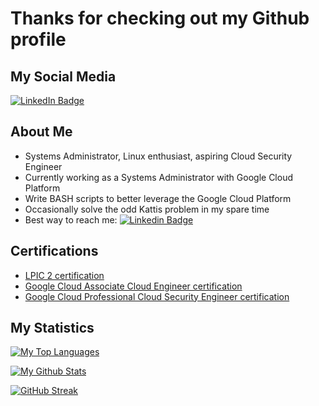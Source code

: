 # Thanks for checking out my Github profile

## My Social Media
<div id="badges">
  <a href="https://www.linkedin.com/in/ngrogg">
    <img src="https://img.shields.io/badge/LinkedIn-blue?style=for-the-badge&logo=linkedin&logoColor=white" alt="LinkedIn Badge"/>
  </a>
</div>

## About Me
* Systems Administrator, Linux enthusiast, aspiring Cloud Security Engineer
* Currently working as a Systems Administrator with Google Cloud Platform
* Write BASH scripts to better leverage the Google Cloud Platform
* Occasionally solve the odd Kattis problem in my spare time
* Best way to reach me: [![Linkedin Badge](https://img.shields.io/badge/-ngrogg-blue?style=flat&logo=Linkedin&logoColor=white)](https://www.linkedin.com/in/ngrogg)

## Certifications
* [LPIC 2 certification](https://cs.lpi.org/caf/Xamman/certification/verify/LPI000542974/lkjhd44ryz)
* [Google Cloud Associate Cloud Engineer certification](https://www.credential.net/02dacf6a-112c-499b-91b0-82f8410be2c3?key=95ba630ca716ce49a6d1b46c863228ee61de239fc46c1adc90b5a3b0fcc95b9a)
* [Google Cloud Professional Cloud Security Engineer certification](https://google.accredible.com/ef25ac86-162b-4bdd-b83a-11c0dcf5a557?key=08e4d2444192811f23b736d501a50e4109c43b536ea29035c1ab0bfb0c5a2a8b)

## My Statistics
[![My Top Languages](https://github-readme-stats.vercel.app/api/top-langs/?username=ngrogg&langs_count=8&layout=compact&theme=merko)](https://github.com/anuraghazra/github-readme-stats)

[![My Github Stats](https://github-readme-stats.vercel.app/api/?username=ngrogg&count_private=true&theme=merko&showicons=true)]()

<!-- [![My Streaks](https://github-readme-streak-stats.herokuapp.com?user=ngrogg&theme=merko)](https://git.io/streak-stats) -->

[![GitHub Streak](https://github-readme-streak-stats.herokuapp.com?user=ngrogg&theme=merko&hide_current_streak=true&hide_longest_streak=true)](https://git.io/streak-stats)

